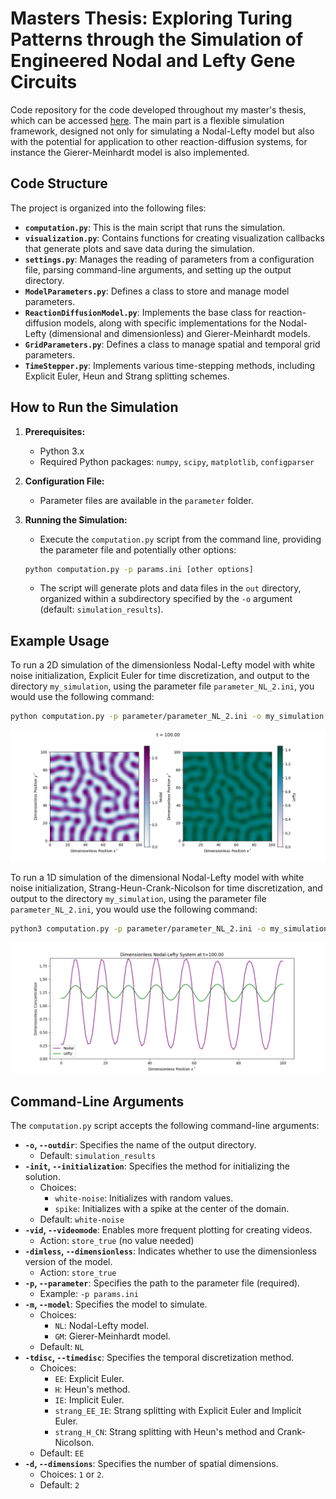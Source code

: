# Masters Thesis: Exploring Turing Patterns through the Simulation of Engineered Nodal and Lefty Gene Circuits
Code repository for the code developed throughout my master's thesis, which can be accessed [here](https://github.com/schwelmz/master_thesis/blob/master/thesis.pdf).
The main part is a flexible simulation framework, designed not only for simulating a Nodal-Lefty model but also with the potential for application to other reaction-diffusion systems, for instance the Gierer-Meinhardt model is also implemented.

## Code Structure

The project is organized into the following files:

-   **`computation.py`**: This is the main script that runs the simulation.
-   **`visualization.py`**: Contains functions for creating visualization callbacks that generate plots and save data during the simulation.
-   **`settings.py`**: Manages the reading of parameters from a configuration file, parsing command-line arguments, and setting up the output directory.
-   **`ModelParameters.py`**: Defines a class to store and manage model parameters.
-   **`ReactionDiffusionModel.py`**: Implements the base class for reaction-diffusion models, along with specific implementations for the Nodal-Lefty (dimensional and dimensionless) and Gierer-Meinhardt models.
-   **`GridParameters.py`**: Defines a class to manage spatial and temporal grid parameters.
-   **`TimeStepper.py`**: Implements various time-stepping methods, including Explicit Euler, Heun and Strang splitting schemes.

## How to Run the Simulation

1. **Prerequisites:**
    -   Python 3.x
    -   Required Python packages: `numpy`, `scipy`, `matplotlib`, `configparser`

2. **Configuration File:**
    -   Parameter files are available in the `parameter` folder.

3. **Running the Simulation:**
    -   Execute the `computation.py` script from the command line, providing the parameter file and potentially other options:

    ```bash
    python computation.py -p params.ini [other options]
    ```

    -   The script will generate plots and data files in the `out` directory, organized within a subdirectory specified by the `-o` argument (default: `simulation_results`).

## Example Usage

To run a 2D simulation of the dimensionless Nodal-Lefty model with white noise initialization, Explicit Euler for time discretization, and output to the directory `my_simulation`, using the parameter file `parameter_NL_2.ini`, you would use the following command:

```bash
python computation.py -p parameter/parameter_NL_2.ini -o my_simulation -init white-noise -m NL -tdisc EE -d 2 --dimensionless --videomode
```

![Simulation Result:](figures/example_2d.png)

To run a 1D simulation of the dimensional Nodal-Lefty model with white noise initialization, Strang-Heun-Crank-Nicolson for time discretization, and output to the directory `my_simulation`, using the parameter file `parameter_NL_2.ini`, you would use the following command:

```bash
python3 computation.py -p parameter/parameter_NL_2.ini -o my_simulation -init white-noise -m NL -tdisc strang_H_CN -d 1 --dimensionless --videomode
```

![Simulation Result:](figures/example_1d.png)

## Command-Line Arguments

The `computation.py` script accepts the following command-line arguments:

-   **`-o`, `--outdir`**: Specifies the name of the output directory.
    -   Default: `simulation_results`
-   **`-init`, `--initialization`**: Specifies the method for initializing the solution.
    -   Choices:
        -   `white-noise`: Initializes with random values.
        -   `spike`: Initializes with a spike at the center of the domain.
    -   Default: `white-noise`
-   **`-vid`, `--videomode`**: Enables more frequent plotting for creating videos.
    -   Action: `store_true` (no value needed)
-   **`-dimless`, `--dimensionless`**: Indicates whether to use the dimensionless version of the model.
    -   Action: `store_true`
-   **`-p`, `--parameter`**: Specifies the path to the parameter file (required).
    -   Example: `-p params.ini`
-   **`-m`, `--model`**: Specifies the model to simulate.
    -   Choices:
        -   `NL`: Nodal-Lefty model.
        -   `GM`: Gierer-Meinhardt model.
    -   Default: `NL`
-   **`-tdisc`, `--timedisc`**: Specifies the temporal discretization method.
    -   Choices:
        -   `EE`: Explicit Euler.
        -   `H`: Heun's method.
        -   `IE`: Implicit Euler.
        -   `strang_EE_IE`: Strang splitting with Explicit Euler and Implicit Euler.
        -   `strang_H_CN`: Strang splitting with Heun's method and Crank-Nicolson.
    -   Default: `EE`
-   **`-d`, `--dimensions`**: Specifies the number of spatial dimensions.
    -   Choices: `1` or `2`.
    -   Default: `2`

